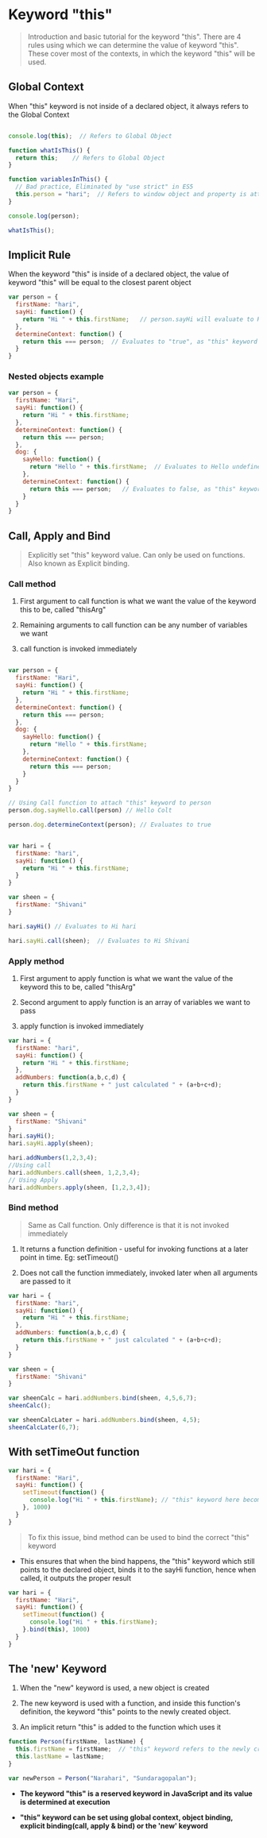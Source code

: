 # Keyword **"this"**

> Introduction and basic tutorial for the keyword "this". There are 4 rules using which we can determine the value of keyword "this". These cover most of the contexts, in which the keyword "this" will be used.

## Global Context

When "this" keyword is not inside of a declared object, it always refers to the Global Context

```js

console.log(this);  // Refers to Global Object

function whatIsThis() {
  return this;    // Refers to Global Object
}

function variablesInThis() {
  // Bad practice, Eliminated by "use strict" in ES5
  this.person = "hari";  // Refers to window object and property is attached to it
}

console.log(person);

whatIsThis();
```


## Implicit Rule

When the keyword "this" is inside of a declared object, the value of keyword "this" will be equal to the closest parent object

```js
var person = {
  firstName: "hari",
  sayHi: function() {
    return "Hi " + this.firstName;   // person.sayHi will evaluate to Hi hari
  },
  determineContext: function() {
    return this === person;  // Evaluates to "true", as "this" keyword is equal to person (closest parent object)
  }
}
```

### Nested objects example

```js
var person = {
  firstName: "Hari",
  sayHi: function() {
    return "Hi " + this.firstName;
  },
  determineContext: function() {
    return this === person;
  },
  dog: {
    sayHello: function() {
      return "Hello " + this.firstName;  // Evaluates to Hello undefined as "this" keyword is undefined here, the closest parent object dog does not have a firstName attribute
    },
    determineContext: function() {
      return this === person;   // Evaluates to false, as "this" keyword is not equal to person but equals to person.dog
    }
  }
}
```


## Call, Apply and Bind

> Explicitly set "this" keyword value. Can only be used on functions. Also known as Explicit binding.


### Call method

1. First argument to call function is what we want the value of the keyword this to be, called "thisArg"

2. Remaining arguments to call function can be any number of variables we want

3. call function is invoked immediately

```js

var person = {
  firstName: "Hari",
  sayHi: function() {
    return "Hi " + this.firstName;
  },
  determineContext: function() {
    return this === person;
  },
  dog: {
    sayHello: function() {
      return "Hello " + this.firstName; 
    },
    determineContext: function() {
      return this === person; 
    }
  }
}

// Using Call function to attach "this" keyword to person
person.dog.sayHello.call(person) // Hello Colt

person.dog.determineContext(person); // Evaluates to true


var hari = {
  firstName: "hari",
  sayHi: function() {
    return "Hi " + this.firstName;
  }
}

var sheen = {
  firstName: "Shivani"
}

hari.sayHi() // Evaluates to Hi hari

hari.sayHi.call(sheen);  // Evaluates to Hi Shivani
```

### Apply method

1. First argument to apply function is what we want the value of the keyword this to be, called "thisArg"

2. Second argument to apply function is an array of variables we want to pass

3. apply function is invoked immediately

```js
var hari = {
  firstName: "hari",
  sayHi: function() {
    return "Hi " + this.firstName;
  },
  addNumbers: function(a,b,c,d) {
    return this.firstName + " just calculated " + (a+b+c+d);
  }
}

var sheen = {
  firstName: "Shivani"
}
hari.sayHi();
hari.sayHi.apply(sheen);

hari.addNumbers(1,2,3,4);
//Using call
hari.addNumbers.call(sheen, 1,2,3,4);
// Using Apply
hari.addNumbers.apply(sheen, [1,2,3,4]);
```


### Bind method

> Same as Call function. Only difference is that it is not invoked immediately

1. It returns a function definition - useful for invoking functions at a later point in time. Eg: setTimeout()

2. Does not call the function immediately, invoked later when all arguments are passed to it

```js
var hari = {
  firstName: "hari",
  sayHi: function() {
    return "Hi " + this.firstName;
  },
  addNumbers: function(a,b,c,d) {
    return this.firstName + " just calculated " + (a+b+c+d);
  }
}

var sheen = {
  firstName: "Shivani"
}

var sheenCalc = hari.addNumbers.bind(sheen, 4,5,6,7);
sheenCalc();

var sheenCalcLater = hari.addNumbers.bind(sheen, 4,5);
sheenCalcLater(6,7);
```

## With setTimeOut function

```js
var hari = {
  firstName: "Hari",
  sayHi: function() {
    setTimeout(function() {
      console.log("Hi " + this.firstName); // "this" keyword here becomes attached to window Object as setTimeout is called at a later point of time
    }, 1000)
  }
}
```

> To fix this issue, bind method can be used to bind the correct "this" keyword

* This ensures that when the bind happens, the "this" keyword which still points to the declared object, binds it to the sayHi function, hence when called, it outputs the proper result

```js
var hari = {
  firstName: "Hari",
  sayHi: function() {
    setTimeout(function() {
      console.log("Hi " + this.firstName);
    }.bind(this), 1000)
  }
}
```

## The **'new'** Keyword

1. When the "new" keyword is used, a new object is created

2. The new keyword is used with a function, and inside this function's definition, the keyword "this" points to the newly created object.

3. An implicit return "this" is added to the function which uses it

```js
function Person(firstName, lastName) {
  this.firstName = firstName;  // "this" keyword refers to the newly created object
  this.lastName = lastName;
}

var newPerson = Person("Narahari", "Sundaragopalan");
```

* **The keyword "this" is a reserved keyword in JavaScript and its value is determined at execution**

* **"this" keyword can be set using global context, object binding, explicit binding(call, apply & bind) or the 'new' keyword**
